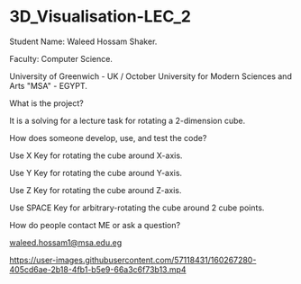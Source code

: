# 3D_Visualisation-LEC_2

Student Name: Waleed Hossam Shaker.

Faculty: Computer Science.

University of Greenwich - UK / October University for Modern Sciences and Arts "MSA" - EGYPT.

What is the project?

It is a solving for a lecture task for rotating a 2-dimension cube.

How does someone develop, use, and test the code?

Use X Key for rotating the cube around X-axis.

Use Y Key for rotating the cube around Y-axis.

Use Z Key for rotating the cube around Z-axis.

Use SPACE Key for arbitrary-rotating the cube around 2 cube points.

How do people contact ME or ask a question?

waleed.hossam1@msa.edu.eg

https://user-images.githubusercontent.com/57118431/160267280-405cd6ae-2b18-4fb1-b5e9-66a3c6f73b13.mp4
